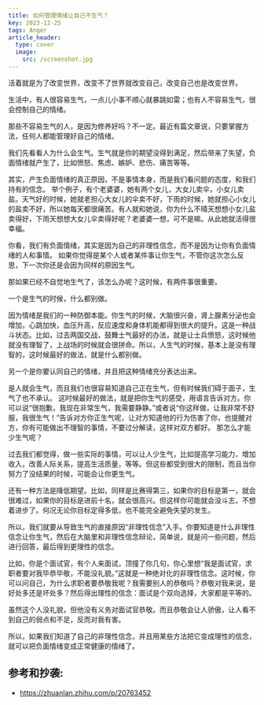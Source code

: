 ```yaml
---
title: 如何管理情绪让自己不生气？
key: 2023-12-25
tags: Anger
article_header:
  type: cover
  image:
    src: /screenshot.jpg
---
```


活着就是为了改变世界，改变不了世界就改变自己，改变自己也是改变世界。

<!--more-->

生活中，有人很容易生气，一点儿小事不顺心就暴跳如雷；也有人不容易生气，很会控制自己的情绪。

那些不容易生气的人，是因为修养好吗？不一定。最近有篇文章说，只要掌握方法，任何人都能管理好自己的情绪。

我们先看看人为什么会生气。生气就是你的期望没得到满足，然后带来了失望，负面情绪就产生了，比如愤怒、焦虑、嫉妒、悲伤、痛苦等等。

其实，产生负面情绪的真正原因，不是事情本身，而是我们看问题的态度，和我们持有的信念。
举个例子，有个老婆婆，她有两个女儿，大女儿卖伞，小女儿卖盐。天气好的时候，她就老担心大女儿的伞卖不好，下雨的时候，她就担心小女儿的盐卖不好，所以她每天都很痛苦。有人就和她说，你为什么不晴天想想小女儿盐卖得好，下雨天想想大女儿伞卖得好呢？老婆婆一想，可不是嘛。从此她就活得很幸福。

你看，我们有负面情绪，其实是因为自己的非理性信念，而不是因为让你有负面情绪的人和事情。
如果你觉得是某个人或者某件事让你生气，不管你这次怎么反思，下一次你还是会因为同样的原因生气。

那如果已经不自觉地生气了，该怎么办呢？这时候，有两件事很重要。

一个是生气的时候，什么都别做。

因为情绪是我们的一种防御本能。你生气的时候，大脑很兴奋，肾上腺素分泌也会增加，心跳加快，血压升高，反应速度和身体机能都得到很大的提升。这是一种战斗状态。比如，过去两国交战，鼓舞士气最好的办法，就是让士兵愤怒，这时候他就没有理智了，上战场的时候就会很拼命。所以，人生气的时候，基本上是没有理智的，这时候最好的做法，就是什么都别做。

另一个是你要认同自己的情绪，并且把这种情绪充分表达出来。

是人就会生气，而且我们也很容易知道自己正在生气，但有时候我们碍于面子，生气了也不承认。
这时候最好的做法，就是把你生气的感受，用语言告诉对方。你可以说“很抱歉，我现在非常生气，我需要静静。”或者说“你这样做，让我非常不舒服，我很生气！”告诉对方你正生气呢，让对方知道他的行为伤害了你，也提醒对方，你有可能做出不理智的事情，不要过分解读，这样对双方都好。
那怎么才能少生气呢？

过去我们都觉得，做一些实际的事情，可以让人少生气，比如提高学习能力，增加收入，改善人际关系，提高生活质量，等等。但这些都受到很大的限制，而且当你努力了没结果的时候，可能会让你更生气。

还有一种方法是降低期望。比如，同样是比赛得第三，如果你的目标是第一，就会很难过，如果你的目标是进前十名，就会很高兴。但这样你可能就会没斗志，不想着进步了。何况无论你目标定得多低，也不能完全避免失望的发生。

所以，我们就要从导致生气的直接原因“非理性信念”入手。你要知道是什么非理性信念让你生气，然后在大脑里和非理性信念辩论，简单说，就是问一些问题，然后进行回答，最后得到更理性的信念。

比如，你是个面试官，有个人来面试，顶撞了你几句，你心里想“我是面试官，求职者要对我毕恭毕敬，不能没礼貌。”这就是一种绝对化的非理性信念。这时候，你可以问自己，为什么求职者要恭敬我呢？我需要别人的恭敬吗？恭敬对我来说，是好处多还是坏处多？然后得出理性的信念：面试是个双向选择，大家都是平等的。

虽然这个人没礼貌，但他没有义务对面试官恭敬。而且恭敬会让人骄傲，让人看不到自己的弱点和不足，反而对我有害。

所以，如果我们知道了自己的非理性信念，并且用某些方法把它变成理性的信念，就可以把负面情绪变成正常健康的情绪了。

## 参考和抄袭:

- <https://zhuanlan.zhihu.com/p/20763452>


